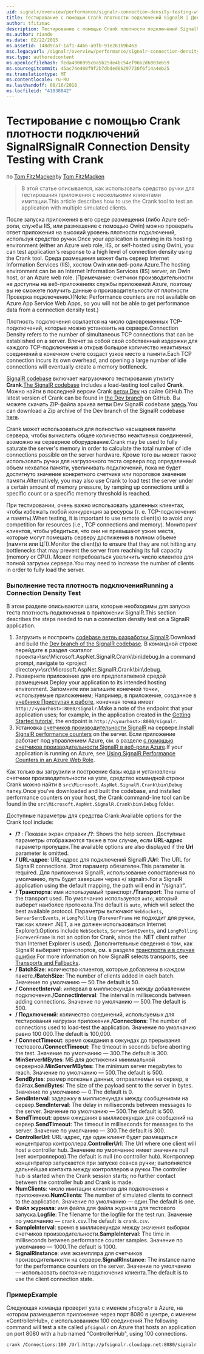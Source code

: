 ```yaml
---
uid: signalr/overview/performance/signalr-connection-density-testing-with-crank
title: Тестирование с помощью Crank плотности подключений SignalR | Документация Майкрософт
author: tfitzmac
description: Тестирование с помощью Crank плотности подключений SignalR
ms.author: riande
ms.date: 02/22/2015
ms.assetid: 148d9ca7-1af1-44b6-a9fb-91e261b9b463
msc.legacyurl: /signalr/overview/performance/signalr-connection-density-testing-with-crank
msc.type: authoredcontent
ms.openlocfilehash: feda4906995c6a5b25de4bc54ef96b2d6803eb59
ms.sourcegitcommit: 45ac74e400f9f2b7dbded66297730f6f14a4eb25
ms.translationtype: MT
ms.contentlocale: ru-RU
ms.lasthandoff: 08/16/2018
ms.locfileid: "41838842"
---
```

<a name="signalr-connection-density-testing-with-crank"></a><span data-ttu-id="cae6b-103">Тестирование с помощью Crank плотности подключений SignalR</span><span class="sxs-lookup"><span data-stu-id="cae6b-103">SignalR Connection Density Testing with Crank</span></span>
====================
<span data-ttu-id="cae6b-104">по [Tom FitzMacken](https://github.com/tfitzmac)</span><span class="sxs-lookup"><span data-stu-id="cae6b-104">by [Tom FitzMacken](https://github.com/tfitzmac)</span></span>

> <span data-ttu-id="cae6b-105">В этой статье описывается, как использовать средство ручки для тестирования приложения с несколькими клиентами имитации.</span><span class="sxs-lookup"><span data-stu-id="cae6b-105">This article describes how to use the Crank tool to test an application with multiple simulated clients.</span></span>


<span data-ttu-id="cae6b-106">После запуска приложения в его среде размещения (либо Azure веб-роли, службы IIS, или размещение с помощью Owin) можно проверить ответ приложения на высокий уровень плотности подключений, используя средство ручки.</span><span class="sxs-lookup"><span data-stu-id="cae6b-106">Once your application is running in its hosting environment (either an Azure web role, IIS, or self-hosted using Owin), you can test application's response to a high level of connection density using the Crank tool.</span></span> <span data-ttu-id="cae6b-107">Среда размещения может быть сервер Internet Information Services (IIS), хостом Owin или веб-роли Azure.</span><span class="sxs-lookup"><span data-stu-id="cae6b-107">The hosting environment can be an Internet Information Services (IIS) server, an Owin host, or an Azure web role.</span></span> <span data-ttu-id="cae6b-108">(Примечание: счетчики производительности не доступны на веб-приложениях службы приложений Azure, поэтому вы не сможете получить данные о производительности от плотности Проверка подключения.)</span><span class="sxs-lookup"><span data-stu-id="cae6b-108">(Note: Performance counters are not available on Azure App Service Web Apps, so you will not be able to get performance data from a connection density test.)</span></span>

<span data-ttu-id="cae6b-109">Плотность подключения ссылается на число одновременных TCP-подключений, которые можно установить на сервере.</span><span class="sxs-lookup"><span data-stu-id="cae6b-109">Connection Density refers to the number of simultaneous TCP connections that can be established on a server.</span></span> <span data-ttu-id="cae6b-110">Влечет за собой свой собственный издержки для каждого TCP-подключения и открыв большое количество неактивных соединений в конечном счете создаст узкое место в памяти.</span><span class="sxs-lookup"><span data-stu-id="cae6b-110">Each TCP connection incurs its own overhead, and opening a large number of idle connections will eventually create a memory bottleneck.</span></span>

<span data-ttu-id="cae6b-111">[SignalR codebase](https://github.com/signalr/signalr) включает нагрузочного тестирования утилиту **Crank**.</span><span class="sxs-lookup"><span data-stu-id="cae6b-111">[The SignalR codebase](https://github.com/signalr/signalr) includes a load-testing tool called **Crank**.</span></span> <span data-ttu-id="cae6b-112">Можно найти в последней версии Crank [ветви Dev](https://github.com/SignalR/signalr/tree/dev) на сайте GitHub.</span><span class="sxs-lookup"><span data-stu-id="cae6b-112">The latest version of Crank can be found in [the Dev branch](https://github.com/SignalR/signalr/tree/dev) on GitHub.</span></span> <span data-ttu-id="cae6b-113">Вы можете скачать ZIP-файла архива ветви Dev SignalR codebase [здесь](https://github.com/SignalR/SignalR/archive/dev.zip).</span><span class="sxs-lookup"><span data-stu-id="cae6b-113">You can download a Zip archive of the Dev branch of the SignalR codebase [here](https://github.com/SignalR/SignalR/archive/dev.zip).</span></span>

<span data-ttu-id="cae6b-114">Crank может использоваться для полностью насыщения памяти сервера, чтобы вычислить общее количество неактивных соединений, возможно на серверное оборудование.</span><span class="sxs-lookup"><span data-stu-id="cae6b-114">Crank may be used to fully saturate the server's memory in order to calculate the total number of idle connections possible on the server hardware.</span></span> <span data-ttu-id="cae6b-115">Кроме того вы может также использовать ручки для нагрузочного теста сервера под определенный объем нехватки памяти, увеличивать подключений, пока не будет достигнуто значение конкретного счетчика или пороговое значение памяти.</span><span class="sxs-lookup"><span data-stu-id="cae6b-115">Alternatively, you may also use Crank to load test the server under a certain amount of memory pressure, by ramping up connections until a specific count or a specific memory threshold is reached.</span></span>

<span data-ttu-id="cae6b-116">При тестировании, очень важно использовать удаленных клиентах, чтобы избежать любой конкуренция за ресурсы (т. е. TCP-подключения и память).</span><span class="sxs-lookup"><span data-stu-id="cae6b-116">When testing, it is important to use remote client(s) to avoid any competition for resources (i.e., TCP connections and memory).</span></span> <span data-ttu-id="cae6b-117">Мониторинг клиентов, чтобы убедиться, что они не превышают узкие места, которые могут помешать серверу достижения в полном объеме (памяти или ЦП).</span><span class="sxs-lookup"><span data-stu-id="cae6b-117">Monitor the client(s) to ensure that they are not hitting any bottlenecks that may prevent the server from reaching its full capacity (memory or CPU).</span></span> <span data-ttu-id="cae6b-118">Может потребоваться увеличить число клиентов для полной загрузки сервера.</span><span class="sxs-lookup"><span data-stu-id="cae6b-118">You may need to increase the number of clients in order to fully load the server.</span></span>

### <a name="running-a-connection-density-test"></a><span data-ttu-id="cae6b-119">Выполнение теста плотность подключения</span><span class="sxs-lookup"><span data-stu-id="cae6b-119">Running a Connection Density Test</span></span>

<span data-ttu-id="cae6b-120">В этом разделе описываются шаги, которые необходимы для запуска теста плотность подключения в приложении SignalR.</span><span class="sxs-lookup"><span data-stu-id="cae6b-120">This section describes the steps needed to run a connection density test on a SignalR application.</span></span>

1. <span data-ttu-id="cae6b-121">Загрузить и построить [codebase ветвь разработки SignalR](https://github.com/SignalR/SignalR/archive/dev.zip).</span><span class="sxs-lookup"><span data-stu-id="cae6b-121">Download and build the [Dev branch of the SignalR codebase](https://github.com/SignalR/SignalR/archive/dev.zip).</span></span> <span data-ttu-id="cae6b-122">В командной строке перейдите в раздел &lt;каталог проекта&gt;\src\Microsoft.AspNet.SignalR.Crank\bin\debug.</span><span class="sxs-lookup"><span data-stu-id="cae6b-122">In a command prompt, navigate to &lt;project directory&gt;\src\Microsoft.AspNet.SignalR.Crank\bin\debug.</span></span>
2. <span data-ttu-id="cae6b-123">Развернете приложение для его предполагаемой средой размещения.</span><span class="sxs-lookup"><span data-stu-id="cae6b-123">Deploy your application to its intended hosting environment.</span></span> <span data-ttu-id="cae6b-124">Запомните или запишите конечной точки, используемые приложением; Например, в приложение, созданное в [учебнике Приступая к работе](../getting-started/tutorial-getting-started-with-signalr.md), конечная точка имеет `http://<yourhost>:8080/signalr`.</span><span class="sxs-lookup"><span data-stu-id="cae6b-124">Make a note of the endpoint that your application uses; for example, in the application created in the [Getting Started tutorial](../getting-started/tutorial-getting-started-with-signalr.md), the endpoint is `http://<yourhost>:8080/signalr`.</span></span>
3. <span data-ttu-id="cae6b-125">Установка [счетчиков производительности SignalR](signalr-performance.md#perfcounters) на сервере.</span><span class="sxs-lookup"><span data-stu-id="cae6b-125">Install [SignalR performance counters](signalr-performance.md#perfcounters) on the server.</span></span> <span data-ttu-id="cae6b-126">Если приложение работает под управлением Azure, см. в разделе [с помощью счетчиков производительности SignalR в веб-роли Azure](using-signalr-performance-counters-in-an-azure-web-role.md).</span><span class="sxs-lookup"><span data-stu-id="cae6b-126">If your application is running on Azure, see [Using SignalR Performance Counters in an Azure Web Role](using-signalr-performance-counters-in-an-azure-web-role.md).</span></span>

<span data-ttu-id="cae6b-127">Как только вы загрузили и построение базы кода и установлены счетчики производительности на узле, средство командной строки Crank можно найти в `src\Microsoft.AspNet.SignalR.Crank\bin\Debug` папку.</span><span class="sxs-lookup"><span data-stu-id="cae6b-127">Once you've downloaded and built the codebase, and installed performance counters on your host, the Crank command-line tool can be found in the `src\Microsoft.AspNet.SignalR.Crank\bin\Debug` folder.</span></span>

<span data-ttu-id="cae6b-128">Доступные параметры для средства Crank:</span><span class="sxs-lookup"><span data-stu-id="cae6b-128">Available options for the Crank tool include:</span></span>

- <span data-ttu-id="cae6b-129">**/?** : Показан экран справки.</span><span class="sxs-lookup"><span data-stu-id="cae6b-129">**/?**: Shows the help screen.</span></span> <span data-ttu-id="cae6b-130">Доступные параметры отображаются также в том случае, если **URL-адрес** параметр пропущен.</span><span class="sxs-lookup"><span data-stu-id="cae6b-130">The available options are also displayed if the **Url** parameter is omitted.</span></span>
- <span data-ttu-id="cae6b-131">**/ URL-адрес**: URL-адрес для подключений SignalR.</span><span class="sxs-lookup"><span data-stu-id="cae6b-131">**/Url**: The URL for SignalR connections.</span></span> <span data-ttu-id="cae6b-132">Этот параметр обязателен.</span><span class="sxs-lookup"><span data-stu-id="cae6b-132">This parameter is required.</span></span> <span data-ttu-id="cae6b-133">Для приложения SignalR, использование сопоставления по умолчанию, путь будет завершен через «/ signalr».</span><span class="sxs-lookup"><span data-stu-id="cae6b-133">For a SignalR application using the default mapping, the path will end in "/signalr".</span></span>
- <span data-ttu-id="cae6b-134">**/ Транспорта**: имя используемый транспорт.</span><span class="sxs-lookup"><span data-stu-id="cae6b-134">**/Transport**: The name of the transport used.</span></span> <span data-ttu-id="cae6b-135">По умолчанию используется `auto`, который выберет наиболее протокола.</span><span class="sxs-lookup"><span data-stu-id="cae6b-135">The default is `auto`, which will select the best available protocol.</span></span> <span data-ttu-id="cae6b-136">Параметры включают `WebSockets`, `ServerSentEvents`, и `LongPolling` (`ForeverFrame` не подходит для ручки, так как клиент .NET, а не должен использоваться Internet Explorer).</span><span class="sxs-lookup"><span data-stu-id="cae6b-136">Options include `WebSockets`, `ServerSentEvents`, and `LongPolling` (`ForeverFrame` is not an option for Crank, since the .NET client rather than Internet Explorer is used).</span></span> <span data-ttu-id="cae6b-137">Дополнительные сведения о том, как SignalR выбирает транспортов, см. в разделе [транспорта и в случае ошибки](../getting-started/introduction-to-signalr.md#transports).</span><span class="sxs-lookup"><span data-stu-id="cae6b-137">For more information on how SignalR selects transports, see [Transports and Fallbacks](../getting-started/introduction-to-signalr.md#transports).</span></span>
- <span data-ttu-id="cae6b-138">**/ BatchSize**: количество клиентов, которые добавлены в каждом пакете.</span><span class="sxs-lookup"><span data-stu-id="cae6b-138">**/BatchSize**: The number of clients added in each batch.</span></span> <span data-ttu-id="cae6b-139">Значение по умолчанию — 50.</span><span class="sxs-lookup"><span data-stu-id="cae6b-139">The default is 50.</span></span>
- <span data-ttu-id="cae6b-140">**/ ConnectInterval**: интервал в миллисекундах между добавлением подключения.</span><span class="sxs-lookup"><span data-stu-id="cae6b-140">**/ConnectInterval**: The interval in milliseconds between adding connections.</span></span> <span data-ttu-id="cae6b-141">Значение по умолчанию — 500.</span><span class="sxs-lookup"><span data-stu-id="cae6b-141">The default is 500.</span></span>
- <span data-ttu-id="cae6b-142">**/ Подключений**: количество соединений, используемых для тестирования нагрузки приложения.</span><span class="sxs-lookup"><span data-stu-id="cae6b-142">**/Connections**: The number of connections used to load-test the application.</span></span> <span data-ttu-id="cae6b-143">Значение по умолчанию равно 100 000.</span><span class="sxs-lookup"><span data-stu-id="cae6b-143">The default is 100,000.</span></span>
- <span data-ttu-id="cae6b-144">**/ ConnectTimeout**: время ожидания в секундах до прерывания тестового.</span><span class="sxs-lookup"><span data-stu-id="cae6b-144">**/ConnectTimeout**: The timeout in seconds before aborting the test.</span></span> <span data-ttu-id="cae6b-145">Значение по умолчанию — 300.</span><span class="sxs-lookup"><span data-stu-id="cae6b-145">The default is 300.</span></span>
- <span data-ttu-id="cae6b-146">**MinServerMBytes**: МБ для достижения минимальной серверной.</span><span class="sxs-lookup"><span data-stu-id="cae6b-146">**MinServerMBytes**: The minimum server megabytes to reach.</span></span> <span data-ttu-id="cae6b-147">Значение по умолчанию — 500.</span><span class="sxs-lookup"><span data-stu-id="cae6b-147">The default is 500.</span></span>
- <span data-ttu-id="cae6b-148">**SendBytes**: размер полезных данных, отправляемых на сервер, в байтах.</span><span class="sxs-lookup"><span data-stu-id="cae6b-148">**SendBytes**: The size of the payload sent to the server in bytes.</span></span> <span data-ttu-id="cae6b-149">Значение по умолчанию — 0.</span><span class="sxs-lookup"><span data-stu-id="cae6b-149">The default is 0.</span></span>
- <span data-ttu-id="cae6b-150">**SendInterval**: задержку в миллисекундах между сообщениями на сервер.</span><span class="sxs-lookup"><span data-stu-id="cae6b-150">**SendInterval**: The delay in milliseconds between messages to the server.</span></span> <span data-ttu-id="cae6b-151">Значение по умолчанию — 500.</span><span class="sxs-lookup"><span data-stu-id="cae6b-151">The default is 500.</span></span>
- <span data-ttu-id="cae6b-152">**SendTimeout**: время ожидания в миллисекундах для сообщений на сервер.</span><span class="sxs-lookup"><span data-stu-id="cae6b-152">**SendTimeout**: The timeout in milliseconds for messages to the server.</span></span> <span data-ttu-id="cae6b-153">Значение по умолчанию — 300.</span><span class="sxs-lookup"><span data-stu-id="cae6b-153">The default is 300.</span></span>
- <span data-ttu-id="cae6b-154">**ControllerUrl**: URL-адрес, где один клиент будет размещаться концентратор контроллера.</span><span class="sxs-lookup"><span data-stu-id="cae6b-154">**ControllerUrl**: The Url where one client will host a controller hub.</span></span> <span data-ttu-id="cae6b-155">Значение по умолчанию имеет значение null (нет контроллеров).</span><span class="sxs-lookup"><span data-stu-id="cae6b-155">The default is null (no controller hub).</span></span> <span data-ttu-id="cae6b-156">Контроллер концентратор запускается при запуске сеанса ручки; выполняется дальнейшая контакта между контроллеров и ручки.</span><span class="sxs-lookup"><span data-stu-id="cae6b-156">The controller hub is started when the Crank session starts; no further contact between the controller hub and Crank is made.</span></span>
- <span data-ttu-id="cae6b-157">**NumClients**: число имитации клиентов для подключения к приложению.</span><span class="sxs-lookup"><span data-stu-id="cae6b-157">**NumClients**: The number of simulated clients to connect to the application.</span></span> <span data-ttu-id="cae6b-158">Значение по умолчанию — один.</span><span class="sxs-lookup"><span data-stu-id="cae6b-158">The default is one.</span></span>
- <span data-ttu-id="cae6b-159">**Файл журнала**: имя файла для файла журнала для тестового запуска.</span><span class="sxs-lookup"><span data-stu-id="cae6b-159">**Logfile**: The filename for the logfile for the test run.</span></span> <span data-ttu-id="cae6b-160">Значение по умолчанию — `crank.csv`.</span><span class="sxs-lookup"><span data-stu-id="cae6b-160">The default is `crank.csv`.</span></span>
- <span data-ttu-id="cae6b-161">**SampleInterval**: время в миллисекундах между значения выборки счетчиков производительности.</span><span class="sxs-lookup"><span data-stu-id="cae6b-161">**SampleInterval**: The time in milliseconds between performance counter samples.</span></span> <span data-ttu-id="cae6b-162">Значение по умолчанию — 1000.</span><span class="sxs-lookup"><span data-stu-id="cae6b-162">The default is 1000.</span></span>
- <span data-ttu-id="cae6b-163">**SignalRInstance**: имя экземпляра для счетчиков производительности на сервере.</span><span class="sxs-lookup"><span data-stu-id="cae6b-163">**SignalRInstance**: The instance name for the performance counters on the server.</span></span> <span data-ttu-id="cae6b-164">Значение по умолчанию — использовать состояние подключения клиента.</span><span class="sxs-lookup"><span data-stu-id="cae6b-164">The default is to use the client connection state.</span></span>

### <a name="example"></a><span data-ttu-id="cae6b-165">Пример</span><span class="sxs-lookup"><span data-stu-id="cae6b-165">Example</span></span>

<span data-ttu-id="cae6b-166">Следующая команда проверит узла с именем `pfsignalr` в Azure, на котором размещается приложение через порт 8080 в центре, с именем «ControllerHub», с использованием 100 соединений.</span><span class="sxs-lookup"><span data-stu-id="cae6b-166">The following command will test a site called `pfsignalr` on Azure that hosts an application on port 8080 with a hub named "ControllerHub", using 100 connections.</span></span>

`crank /Connections:100 /Url:http://pfsignalr.cloudapp.net:8080/signalr`
